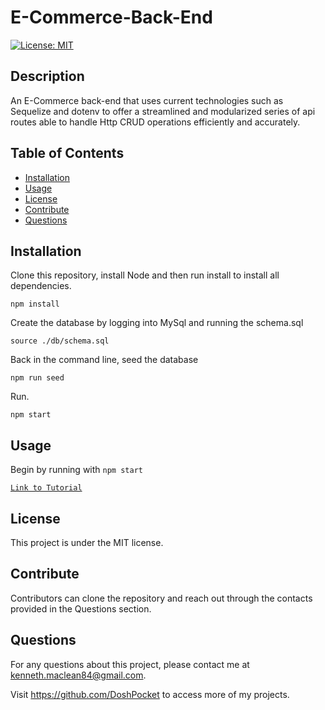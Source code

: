 # E-Commerce-Back-End

[![License: MIT](https://img.shields.io/badge/License-MIT-yellow.svg)](https://opensource.org/licenses/MIT)

## Description

An E-Commerce back-end that uses current technologies such as Sequelize and dotenv to offer a streamlined and modularized series of api routes able to handle Http CRUD operations efficiently and accurately. 

## Table of Contents

- [Installation](#installation)
- [Usage](#usage)
- [License](#license)
- [Contribute](#contribute)
- [Questions](#questions)

## Installation

Clone this repository, install Node and then run install to install all dependencies.

`npm install`

Create the database by logging into MySql and running the schema.sql

`source ./db/schema.sql`

Back in the command line, seed the database

`npm run seed`

Run.

`npm start`

## Usage

Begin by running with `npm start`

[`Link to Tutorial`](https://drive.google.com/file/d/1_-YUpq867GixV1UcVJW7NBi8Vl6EIqlR/view)

## License

This project is under the MIT license.

## Contribute

Contributors can clone the repository and reach out through the contacts provided in the Questions section.

## Questions

  For any questions about this project, please contact me at kenneth.maclean84@gmail.com. 

  Visit https://github.com/DoshPocket to access more of my projects.
